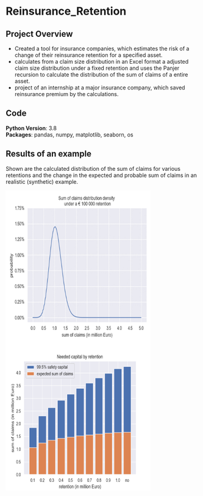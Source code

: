 # Reinsurance_Retention

## Project Overview
* Created a tool for insurance companies, which estimates the risk of a change of their reinsurance retention for a specified asset.
* calculates from a claim size distribution in an Excel format a adjusted claim size distribution under a fixed retention and uses the Panjer recursion to calculate the distribution of the sum of claims of a entire asset.
* project of an internship at a major insurance company, which saved reinsurance premium by the calculations.

## Code
**Python Version**: 3.8\
**Packages**: pandas, numpy, matplotlib, seaborn, os

## Results of an example
Shown are the calculated distribution of the sum of claims for various retentions and the change in the expected and probable sum of claims in an realistic (synthetic) example.

<img align="left" width="380" height="400" src="https://raw.githubusercontent.com/Olhaau/Reinsurance_retention/master/SumOfClaims.gif">
<img align="left" width="380" height="385" src="https://raw.githubusercontent.com/Olhaau/Reinsurance_retention/master/EstimatedSafetyCapital.png">
